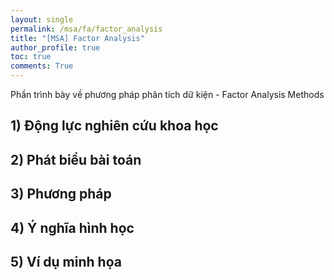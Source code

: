 ```yaml
---
layout: single
permalink: /msa/fa/factor_analysis
title: "[MSA] Factor Analysis"
author_profile: true
toc: true
comments: True
---
```

Phần trình bày về phương pháp phân tích dữ kiện - Factor Analysis Methods

## 1) Động lực nghiên cứu khoa học

## 2) Phát biểu bài toán

## 3) Phương pháp

## 4) Ý nghĩa hình học

## 5) Ví dụ minh họa
